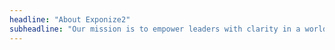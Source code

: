 ```yaml
---
headline: "About Exponize2"
subheadline: "Our mission is to empower leaders with clarity in a world of exponential change."
---
```

